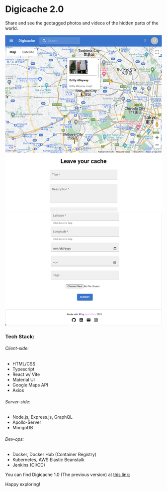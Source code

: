 # Digicache 2.0
Share and see the geotagged photos and videos of the hidden parts of the world.

![Screenshot](demoAssets/demo1.png)
![Screenshot](demoAssets/demo2.png)

### Tech Stack:
###### Client-side:
 - HTML/CSS
 - Typescript
 - React w/ Vite
 - Material UI
 - Google Maps API
 - Axios

 ###### Server-side:
  - Node.js, Express.js, GraphQL
  - Apollo-Server
  - MongoDB

 ###### Dev-ops:
  - Docker, Docker Hub (Container Registry)
  - Kubernetes, AWS Elastic Beanstalk
  - Jenkins (CI/CD)


You can find Digicache 1.0 (The previous version) at [this link:](https://github.com/aprilschen/Digicache-1) 

Happy exploring!
